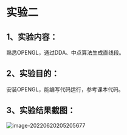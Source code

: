 # 实验二

## 1、实验内容：

熟悉OPENGL，通过DDA、中点算法生成直线段。

## 2、实验目的：

安装OPENGL，能编写代码运行，参考课本代码。

## 3、实验结果截图：

![image-20220620205205677](C:\Users\86135\AppData\Roaming\Typora\typora-user-images\image-20220620205205677.png)